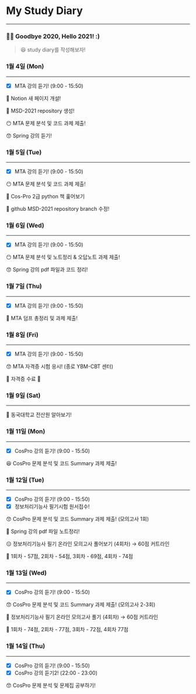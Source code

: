 # My Study Diary

---

### 👋🏼 Goodbye 2020, Hello 2021! :)

> 😆 study diary를 작성해보자!

### 1월 4일 (Mon)

---

- [x]  MTA 강의 듣기! (9:00 - 15:50)

🎉 Notion 새 페이지 개설!

🎉 MSD-2021 repository 생성!

😶 MTA 문제 분석 및 코드 과제 제출!

😙 Spring 강의 듣기!

### 1월 5일 (Tue)

---

- [x]  MTA 강의 듣기! (9:00 - 15:50)

😶 MTA 문제 분석 및 코드 과제 제출!

🤭 Cos-Pro 2급 python 책 훑어보기

🙂 github MSD-2021 repository branch 수정!

### 1월 6일 (Wed)

---

- [x]  MTA 강의 듣기! (9:00 - 15:50)

😶 MTA 문제 분석 및 노트정리 & 오답노트 과제 제출!

😙 Spring 강의 pdf 파일과 코드 정리!

### 1월 7일 (Thu)

---

- [x]  MTA 강의 듣기! (9:00 - 15:50)

🙂 MTA 덤프 총정리 및 과제 제출!

### 1월 8일 (Fri)

---

- [x]  MTA 강의 듣기! (9:00 - 15:50)

😙 MTA 자격증 시험 응시! (종로 YBM-CBT 센터)

🎉 자격증 수료 🎉

### 1월 9일 (Sat)

---

🙂 동국대학교 전산원 알아보기!

### 1월 11일 (Mon)

---

- [x]  CosPro 강의 듣기! (9:00 - 15:50)

😆 CosPro 문제 분석 및 코드 Summary 과제 제출!

### 1월 12일 (Tue)

---

- [x]  CosPro 강의 듣기! (9:00 - 15:50)
- [x]  정보처리기능사 필기시험 원서접수!

😙 CosPro 문제 분석 및 코드 Summary 과제 제출! (모의고사 1회)

🙂 Spring 강의 pdf 파일 노트정리!

😑 정보처리기능사 필기 온라인 모의고사 풀어보기 (4회차) → 60점 커트라인

📝 1회차 - 57점, 2회차 - 54점, 3회차 - 69점, 4회차 - 74점

### 1월 13일 (Wed)

---

- [x]  CosPro 강의 듣기! (9:00 - 15:50)

😙 CosPro 문제 분석 및 코드 Summary 과제 제출! (모의고사 2-3회)

🤭 정보처리기능사 필기 온라인 모의고사 풀기 (4회차) → 60점 커트라인

📝 1회차 - 74점, 2회차 - 77점, 3회차 - 72점, 4회차 77점

### 1월 14일 (Thu)

---

- [x]  CosPro 강의 듣기! (9:00 - 15:50)
- [x]  CosPro 강의 듣기2! (22:00 - 23:00)

😙 CosPro 문제 분석 및 문제집 공부하기!